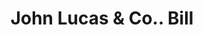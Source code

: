 ---
doi: 10.7916/D8C54Z08
date_other: '1880'
date_other_textual: 1880-1889
form: printed ephemera
genre:
- Invoices
name:
- John Lucas & Co.
object_in_context_url: https://biggert.cul.columbia.edu/items/view/ave_biggert_01424
subject_hierarchical_geographic:
- Philadelphia, Pennsylvania, United States
subject_name:
- John Lucas & Co.
title: John Lucas & Co.. Bill
sort_title: John Lucas & Co.. Bill
call_number: ave_biggert_01424
coordinates:
- 40.00944444444445,-75.13333333333334
pid: ave_biggert_01424
identifiers: ave_biggert_01424
thumbnail: https://derivativo-1.library.columbia.edu/iiif/2/ldpd:344585/full/!256,256/0/native.jpg
permalink: /biggert/ave_biggert_01424/
layout: iiif-image-page
---